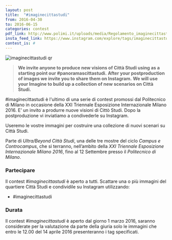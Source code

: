 ```yaml
---
layout: post
title:  "#imaginecittastudi"
from: 2016-04-30
to: 2016-06-15
categories: contest
pdf_link: http://www.polimi.it/uploads/media/Regolamento_imaginecittastudi.pdf
insta_feed_link: https://www.instagram.com/explore/tags/imaginecittastudi
contest_is: #
---
```


![imaginecittastudi qr]({{site.baseurl}}/assets/i/beyondcittastudi_org-contest-imaginecittastudi.png)


> **We invite anyone to produce new visions of Città Studi using as a starting point our #panoramascittastudi.**
> **After your postproduction of images we invite you to share them on Instagram.**
> **We will use your Imagine to build up a collection of new scenarios on Città Studi.**


#imaginecittastudi è l'ultimo di una serie di contest promossi dal Politecnico di Milano in occasione della XXI Triennale Esposizione Internazionale Milano 2016. E’ un invito a produrre nuove visioni di Cittò Studi. Dopo la postproduzione vi inviatiamo a condivederle su Instagram.

Useremo le vostre immagini per costruire una collezione di nuovi scenari su Città Studi.

Parte di _Ultra/Beyond Città Studi_, una delle tre mostre del ciclo _Campus e Controcampus_, che si terranno, nell’ambito della _XXI Triennale Esposizione Internazionale Milano 2016_, fino al 12 Settembre presso il _Politecnico di Milano_.

### Partecipare

Il contest _#imaginecittastudi_ è aperto a tutti. Scattare una o più immagini del quartiere Città Studi e condividile su Instagram utilizzando:

- #imaginecittastudi


### Durata

Il contest _#imaginecittastudi_ è aperto dal giorno 1 marzo 2016, saranno considerate per la valutazione da parte della giuria solo le immagini che entro le 12.00 del 14 aprile 2016 presenteranno i tag specificati.
